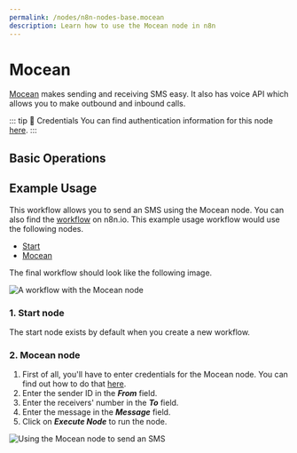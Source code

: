 ```yaml
---
permalink: /nodes/n8n-nodes-base.mocean
description: Learn how to use the Mocean node in n8n
---
```


# Mocean

[Mocean](https://www.moceanapi.com/) makes sending and receiving SMS easy. It also has voice API which allows you to make outbound and inbound calls.

::: tip 🔑 Credentials
You can find authentication information for this node [here](../../../credentials/Mocean/README.md).
:::

## Basic Operations

<Resource node="n8n-nodes-base.mocean" />


## Example Usage

This workflow allows you to send an SMS using the Mocean node. You can also find the [workflow](https://n8n.io/workflows/667) on n8n.io. This example usage workflow would use the following nodes.
- [Start](../../core-nodes/Start/README.md)
- [Mocean]()

The final workflow should look like the following image.

![A workflow with the Mocean node](REDACTED)

### 1. Start node

The start node exists by default when you create a new workflow.


### 2. Mocean node

1. First of all, you'll have to enter credentials for the Mocean node. You can find out how to do that [here](../../../credentials/Mocean/README.md).
2. Enter the sender ID in the ***From*** field.
3. Enter the receivers' number in the ***To*** field.
4. Enter the message in the ***Message*** field.
5. Click on ***Execute Node*** to run the node.

![Using the Mocean node to send an SMS](REDACTED)
